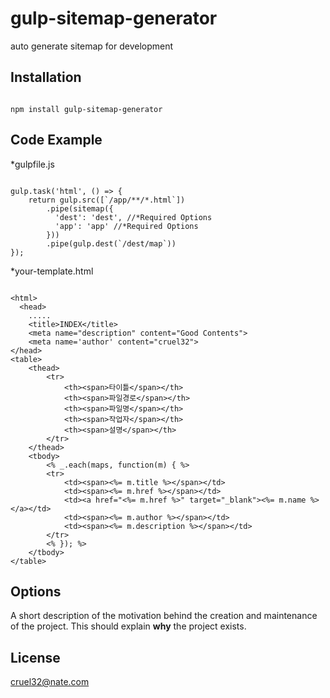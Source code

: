 # gulp-sitemap-generator
auto generate sitemap for development

## Installation

<pre><code>
npm install gulp-sitemap-generator
</code></pre>

## Code Example

*gulpfile.js
<pre><code>
gulp.task('html', () => {
    return gulp.src([`/app/**/*.html`])
        .pipe(sitemap({
          'dest': 'dest', //*Required Options
          'app': 'app' //*Required Options
        }))
        .pipe(gulp.dest(`/dest/map`))
});
</code></pre>

*your-template.html
<pre><code>
&lt;html&gt;
  &lt;head&gt;
    .....
    &lt;title&gt;INDEX&lt;/title&gt;
    &lt;meta name="description" content="Good Contents"&gt;
    &lt;meta name='author' content="cruel32"&gt;
&lt;/head&gt;
&lt;table&gt;
    &lt;thead&gt;
        &lt;tr&gt;
            &lt;th&gt;&lt;span&gt;타이틀&lt;/span&gt;&lt;/th&gt;
            &lt;th&gt;&lt;span&gt;파일경로&lt;/span&gt;&lt;/th&gt;
            &lt;th&gt;&lt;span&gt;파일명&lt;/span&gt;&lt;/th&gt;
            &lt;th&gt;&lt;span&gt;작업자&lt;/span&gt;&lt;/th&gt;
            &lt;th&gt;&lt;span&gt;설명&lt;/span&gt;&lt;/th&gt;
        &lt;/tr&gt;
    &lt;/thead&gt;
    &lt;tbody&gt;
        &lt;% _.each(maps, function(m) { %&gt;
        &lt;tr&gt;
            &lt;td&gt;&lt;span&gt;&lt;%= m.title %&gt;&lt;/span&gt;&lt;/td&gt;
            &lt;td&gt;&lt;span&gt;&lt;%= m.href %&gt;&lt;/span&gt;&lt;/td&gt;
            &lt;td&gt;&lt;a href="&lt;%= m.href %&gt;" target="_blank"&gt;&lt;%= m.name %&gt;&lt;/a&gt;&lt;/td&gt;
            &lt;td&gt;&lt;span&gt;&lt;%= m.author %&gt;&lt;/span&gt;&lt;/td&gt;
            &lt;td&gt;&lt;span&gt;&lt;%= m.description %&gt;&lt;/span&gt;&lt;/td&gt;
        &lt;/tr&gt;
        &lt;% }); %&gt;
    &lt;/tbody&gt;
&lt;/table&gt;
</code></pre>



## Options

A short description of the motivation behind the creation and maintenance of the project. This should explain **why** the project exists.


## License
cruel32@nate.com
